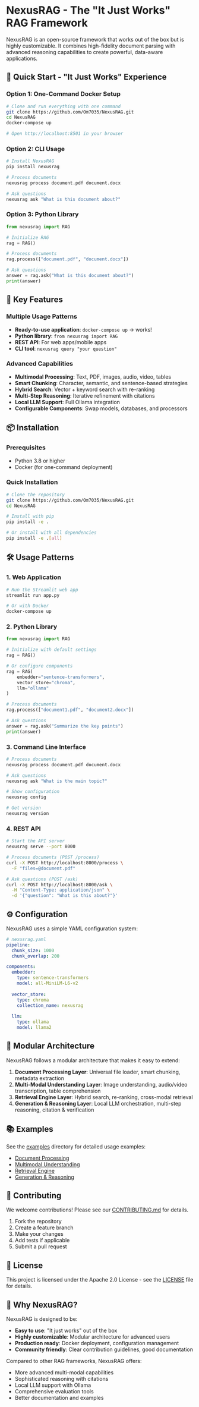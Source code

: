 # NexusRAG - The "It Just Works" RAG Framework

NexusRAG is an open-source framework that works out of the box but is highly customizable. It combines high-fidelity document parsing with advanced reasoning capabilities to create powerful, data-aware applications.

## 🚀 Quick Start - "It Just Works" Experience

### Option 1: One-Command Docker Setup

```bash
# Clone and run everything with one command
git clone https://github.com/Om7035/NexusRAG.git
cd NexusRAG
docker-compose up

# Open http://localhost:8501 in your browser
```

### Option 2: CLI Usage

```bash
# Install NexusRAG
pip install nexusrag

# Process documents
nexusrag process document.pdf document.docx

# Ask questions
nexusrag ask "What is this document about?"
```

### Option 3: Python Library

```python
from nexusrag import RAG

# Initialize RAG
rag = RAG()

# Process documents
rag.process(["document.pdf", "document.docx"])

# Ask questions
answer = rag.ask("What is this document about?")
print(answer)
```

## 🌟 Key Features

### Multiple Usage Patterns
- **Ready-to-use application**: `docker-compose up` → works!
- **Python library**: `from nexusrag import RAG`
- **REST API**: For web apps/mobile apps
- **CLI tool**: `nexusrag query "your question"`

### Advanced Capabilities
- **Multimodal Processing**: Text, PDF, images, audio, video, tables
- **Smart Chunking**: Character, semantic, and sentence-based strategies
- **Hybrid Search**: Vector + keyword search with re-ranking
- **Multi-Step Reasoning**: Iterative refinement with citations
- **Local LLM Support**: Full Ollama integration
- **Configurable Components**: Swap models, databases, and processors

## 📦 Installation

### Prerequisites
- Python 3.8 or higher
- Docker (for one-command deployment)

### Quick Installation

```bash
# Clone the repository
git clone https://github.com/Om7035/NexusRAG.git
cd NexusRAG

# Install with pip
pip install -e .

# Or install with all dependencies
pip install -e .[all]
```

## 🛠️ Usage Patterns

### 1. Web Application

```bash
# Run the Streamlit web app
streamlit run app.py

# Or with Docker
docker-compose up
```

### 2. Python Library

```python
from nexusrag import RAG

# Initialize with default settings
rag = RAG()

# Or configure components
rag = RAG(
    embedder="sentence-transformers",
    vector_store="chroma",
    llm="ollama"
)

# Process documents
rag.process(["document1.pdf", "document2.docx"])

# Ask questions
answer = rag.ask("Summarize the key points")
print(answer)
```

### 3. Command Line Interface

```bash
# Process documents
nexusrag process document.pdf document.docx

# Ask questions
nexusrag ask "What is the main topic?"

# Show configuration
nexusrag config

# Get version
nexusrag version
```

### 4. REST API

```bash
# Start the API server
nexusrag serve --port 8000

# Process documents (POST /process)
curl -X POST http://localhost:8000/process \
  -F "files=@document.pdf"

# Ask questions (POST /ask)
curl -X POST http://localhost:8000/ask \
  -H "Content-Type: application/json" \
  -d '{"question": "What is this about?"}'
```

## ⚙️ Configuration

NexusRAG uses a simple YAML configuration system:

```yaml
# nexusrag.yaml
pipeline:
  chunk_size: 1000
  chunk_overlap: 200

components:
  embedder:
    type: sentence-transformers
    model: all-MiniLM-L6-v2
  
  vector_store:
    type: chroma
    collection_name: nexusrag
  
  llm:
    type: ollama
    model: llama2
```

## 🧩 Modular Architecture

NexusRAG follows a modular architecture that makes it easy to extend:

1. **Document Processing Layer**: Universal file loader, smart chunking, metadata extraction
2. **Multi-Modal Understanding Layer**: Image understanding, audio/video transcription, table comprehension
3. **Retrieval Engine Layer**: Hybrid search, re-ranking, cross-modal retrieval
4. **Generation & Reasoning Layer**: Local LLM orchestration, multi-step reasoning, citation & verification

## 📚 Examples

See the [examples](examples/) directory for detailed usage examples:

- [Document Processing](examples/document_processing_example.py)
- [Multimodal Understanding](examples/multimodal_example.py)
- [Retrieval Engine](examples/retrieval_example.py)
- [Generation & Reasoning](examples/generation_reasoning_example.py)

## 🤝 Contributing

We welcome contributions! Please see our [CONTRIBUTING.md](CONTRIBUTING.md) for details.

1. Fork the repository
2. Create a feature branch
3. Make your changes
4. Add tests if applicable
5. Submit a pull request

## 📄 License

This project is licensed under the Apache 2.0 License - see the [LICENSE](LICENSE) file for details.

## 🎯 Why NexusRAG?

NexusRAG is designed to be:

- **Easy to use**: "It just works" out of the box
- **Highly customizable**: Modular architecture for advanced users
- **Production ready**: Docker deployment, configuration management
- **Community friendly**: Clear contribution guidelines, good documentation

Compared to other RAG frameworks, NexusRAG offers:
- More advanced multi-modal capabilities
- Sophisticated reasoning with citations
- Local LLM support with Ollama
- Comprehensive evaluation tools
- Better documentation and examples
